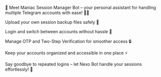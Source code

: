 🚀 Meet Maniac Session Manager Bot – your personal assistant for handling multiple Telegram accounts with ease! 🤖✨

Upload your own session backup files safely 📂

Login and switch between accounts without hassle 🔑

Manage OTP and Two-Step Verification for smoother access 🔒

Keep your accounts organized and accessible in one place ⚡

Say goodbye to repeated logins – let Nexo Bot handle your sessions effortlessly! 🎯

